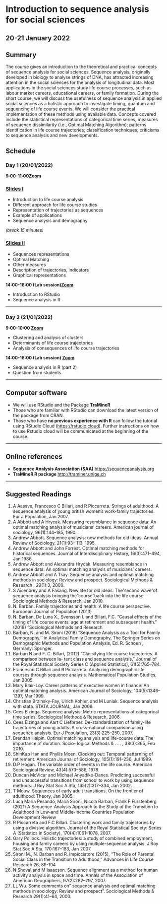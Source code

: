 # Introduction to sequence analysis for social sciences
## 20-21 January 2022

## Summary
The course gives an introduction to the theoretical and practical concepts of sequence analysis for social sciences. Sequence analysis, originally developed in biology to analyse strings of DNA, has attracted increasing attention in the social sciences for the analysis of longitudinal data. Most applications in the social sciences study life course processes, such as labour market careers, educational careers, or family formation. During the short course, we will discuss the usefulness of sequence analysis in applied social sciences as a holistic approach to investigate timing, quantum and sequencing of life course events. We will consider the practical implementation of these methods using available data. Concepts covered include the statistical representations of categorical time series, measures of sequence dissimilarity (i.e., Optimal Matching Algorithm); patterns identification in life course trajectories; classification techniques; criticisms to sequence analysis and new developments. 

## Schedule

### Day 1 (20/01/2022)

**9:00-11:00[Zoom](https://unibo.zoom.us/j/92861666359?pwd=K2hWc25adk9JQlRYZEc0RHpEdzN1UT09)**

### [Slides I](/Lecture1/lecture1.html)
* Introduction to life course analysis
* Different approach for life course studies
* Representation of trajectories as sequences
* Example of applications
* Sequence analysis and demography

*(break 15 minutes)*

### [Slides II](/Lecture2/lecture2.pdf)
 * Sequences representations
 * Optimal Matching
 * Other measures
 * Description of trajectories, indicators 
 * Graphical representations 



**14:00-16:00 (Lab session)[Zoom](https://unibo.zoom.us/j/98328688737?pwd=RWVJUytrTUFaQmhCVE9tb0lQZkJTUT09)**

* Introduction  to RStudio
* Sequence analysis in R 

---
### Day 2 (21/01/2022)

**9:00-10:00 [Zoom](https://unibo.zoom.us/j/97873746960?pwd=TmFWWDFpSEZzM2pKRWdDVHpvQXZqQT09)**

* Clustering and analysis of clusters
* Determinants of life course trajectories
* Analysis of consequences of life course trajectories 


**14:00-16:00 (Lab session)  [Zoom](https://unibo.zoom.us/j/92518912061?pwd=RjU4ZSt0Zmc2bDJZWnZZLzNERmdPUT09)**
* Sequence analysis in R (part 2)
* Question from students

---



## Computer software


* We will use RStudio and the Package **TraMineR**
* Those who are familiar with RStudio can  download the latest version of the package from CRAN. 
* Those who have **no previous experience with R** can follow the tutorial using RStudio Cloud (https://rstudio.cloud). Further instructions on how to use Rstudio cloud will be communicated at the beginning of the course. 
---

## Online references

* **Sequence Analysis Association (SAA)** https://sequenceanalysis.org
* **TraMineR R package** http://traminer.unige.ch
---
## Suggested Readings

1.	A Aassve, Francesco C Billari, and R Piccarreta. Strings of adulthood: A sequence analysis of young british women’s work-family trajectories. Eur J Population, Jan 2007. 
2.	A Abbott and A Hrycak. Measuring resemblance in sequence data: An optimal matching analysis of musicians’ careers. American journal of sociology, 96(1):144–185, 1990. 
3.	Andrew Abbott. Sequence analysis: new methods for old ideas. Annual Review of Sociology, 21(1):93– 113, 1995. 
4.	Andrew Abbott and John Forrest. Optimal matching methods for historical sequences. Journal of Interdisciplinary History, 16(3):471–494, Jan 1986. 
5.	Andrew Abbott and Alexandra Hrycak. Measuring resemblance in sequence data: An optimal matching analysis of musicians’ careers. 
6.	Andrew Abbott and A Tsay. Sequence analysis and optimal matching methods in sociology: Review and prospect. Sociological Methods & Research , 29(1):3, 2000. 
7.	S Aisenbrey and A Fasang. New life for old ideas: The”second wave”of sequence analysis bringing the”course”back into the life course. Sociological Methods & Research, Jan 2010. 
8. N. Barban. Family trajectories and health: A life course perspective. European Journal of Population (2013)
9. N. Barban, De Luna X., Svensson I. and Billari, F.C. “Causal effects of the timing of life course events: age at retirement and subsequent health.” (2018) ”Sociological Methods and Research 
10. Barban, N. and M. Sironi (2018) “Sequence Analysis as a Tool for Family Demography,’’ in Analytical Family Demography, The Springer Series on Demographic Methods and Population Analysis, Ed. R. Schoen , Germany: Springer.
11. Barban N and F. C. Billari, (2012) “Classifying life course trajectories. A comparison between la- tent class and sequence analysis,” Journal of the Royal Statistical Society Series C (Applied Statistics), 61(5):765–784.
12.	Francesco C Billari and R Piccarreta. Analyzing demographic life courses through sequence analysis. Mathematical Population Studies, Jan 2005. 
13.	Mary Blair-Loy. Career patterns of executive women in finance: An optimal matching analysis. American Journal of Sociology, 104(5):1346–1397, Mar 1999. 
14.	Christian Brzinsky-Fay, Ulrich Kohler, and M Luniak. Sequence analysis with stata. STATA JOURNAL, Jan 2006. 
15.	Cees Elzinga. Sequence analysis: Metric representations of categorical time series. Sociological Methods & Research,  2006. 
16.	Cees Elzinga and Aart C Liefbroer. De-standardization of family-life trajectories of young adults: A cross-national comparison using sequence analysis. Eur J Population, 23(3):225–250, 2007. 
17.	Brendan Halpin. Optimal matching analysis and life-course data: The importance of duration. Socio- logical Methods & . . . , 38(3):365, Feb 2010. 
18.	ShinKap Han and Phyllis Moen. Clocking out: Temporal patterning of retirement. American Journal of Sociology, 105(1):191–236, Jul 1999. 
19.	D.P Hogan. The variable order of events in the life course. American Sociological Review, 43(4):573–586, 1978. 
20.	Duncan McVicar and Michael Anyadike-Danes. Predicting successful and unsuccessful transitions from school to work by using sequence methods. J Roy Stat Soc A Sta, 165(2):317–334, Jan 2002. 
21.	T Mouw. Sequences of early adult transitions. On the frontier of adulthood: Theory, Jan 2005. 
22. Luca Maria Pesando, Maria Sironi, Nicola Barban, Frank F Furstenberg (2021) A Sequence-Analysis Approach to the Study of the Transition to Adulthood in Low-and Middle-Income Countries Population Development Review
23.	R Piccarreta and F.C Billari. Clustering work and family trajectories by using a divisive algorithm. 
Journal of the Royal Statistical Society: Series A (Statistics in Society), 170(4):1061–1078, 2007. 
24.	Gary Pollock. Holistic trajectories: a study of combined employment, housing and family careers by 
using multiple-sequence analysis. J Roy Stat Soc A Sta, 170:167–183, Jan 2007. 
25. Sironi M., N. Barban and R. Impicciatore (2015), “The Role of Parental Social Class in the Transition to Adulthood,” Advances in Life Course Research 26, 89-104
26.	N Shoval and M Isaacson. Sequence alignment as a method for human activity analysis in space and 
time. Annals of the Association of American Geographers, 97(2):282–297, 2007. 
27.  LL Wu. Some comments on” sequence analysis and optimal matching methods in sociology: Review 
and prospect”. Sociological Methods & Research 29(1):41–64, 2000. 






